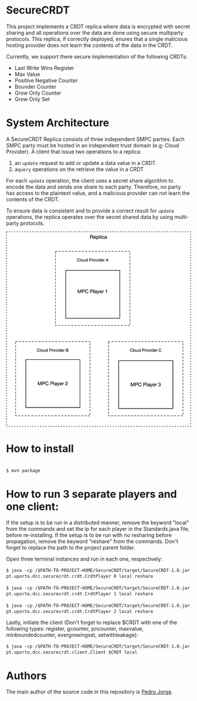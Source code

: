 # SecureCRDT

This project implements a CRDT replica where data is encrypted with secret sharing and all operations over the data are done using secure multiparty protocols. This replica, if correctly deployed, enures that a single malicious hosting provider does not learn the contents of the data in the CRDT.

Currently, we support there secure implementation of the following CRDTs:

- Last Write Wins Register
- Max Value
- Positive Negative Counter
- Bounder Counter
- Grow Only Counter
- Grow Only Set

# System Architecture

A SecureCRDT Replica consists of three independent SMPC parties. Each SMPC party must be hosted in an independent trust domain (e.g: Cloud Provider).
A client that issue two operations to a replica:
1. an `update` request to add or update a data value in a CRDT.
2. a`query` operations on the retrieve the value in a CRDT

For each `update` operation, the client uses a secret share algorithm to encode the data and sends one share to each party. Therefore, no party has access to the plaintext value, and a malicious provider can not learn the contents of the CRDT.

To ensure data is consistent and to provide a correct result for `update` operations, the replica operates over the secret shared data by using multi-party protocols.

![System Architecture](docs/architechture.png)




# How to install

```shell

$ mvn package
```

# How to run 3 separate players and one client:

If the setup is to be run in a distributed manner, remove the keyword "local" from the commands and set the ip for each 
player in the Standards.java file, before re-installing. If the setup is to be run with no resharing before propagation, 
remove the keyword "reshare" from the commands. Don't forget to replace the path to the project parent folder.

Open three terminal instances and run in each one, respectively:
```shell
$ java -cp /$PATH-TO-PROJECT-HOME/SecureCRDT/target/SecureCRDT-1.0.jar pt.uporto.dcc.securecrdt.crdt.CrdtPlayer 0 local reshare

$ java -cp /$PATH-TO-PROJECT-HOME/SecureCRDT/target/SecureCRDT-1.0.jar pt.uporto.dcc.securecrdt.crdt.CrdtPlayer 1 local reshare

$ java -cp /$PATH-TO-PROJECT-HOME/SecureCRDT/target/SecureCRDT-1.0.jar pt.uporto.dcc.securecrdt.crdt.CrdtPlayer 2 local reshare
```

Lastly, initiate the client (Don't forget to replace $CRDT with one of the following types: 
register, gcounter, pncounter, maxvalue, minboundedcounter, evergrowingset, setwithleakage):

```shell
$ java -cp /$PATH-TO-PROJECT-HOME/SecureCRDT/target/SecureCRDT-1.0.jar pt.uporto.dcc.securecrdt.client.Client $CRDT local
```

# Authors

The main author of the source code in this repository is [Pedro Jorge](https://github.com/0xpedrojorge).